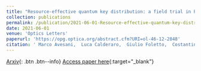 ```yaml
---
title: "Resource-effective quantum key distribution: a field trial in Padua city center"
collection: publications
permalink: /publication/2021-06-01-Resource-effective-quantum-key-distribution-a-field-trial-in-Padua-city-center
date: 2021-06-01
venue: 'Optics Letters'
paperurl: 'https://opg.optica.org/abstract.cfm?URI=ol-46-12-2848'
citation: ' Marco Avesani,  Luca Calderaro,  Giulio Foletto,  Costantino Agnesi,  Francesco Picciariello,  Francesco Santagiustina,  Alessia Scriminich,  Andrea Stanco,  Francesco Vedovato,  Mujtaba Zahidy,  Giuseppe Vallone,  Paolo Villoresi, &quot;Resource-effective quantum key distribution: a field trial in Padua city center.&quot; Optics Letters, 2021.'
---
```

[Arxiv](https://arxiv.org/abs/2012.08457){: .btn .btn--info}
[Access paper here](https://opg.optica.org/abstract.cfm?URI=ol-46-12-2848){:target="_blank"}
